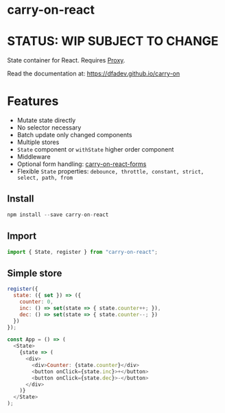 # carry-on-react

# STATUS: WIP SUBJECT TO CHANGE

State container for React. Requires [Proxy](https://caniuse.com/#feat=proxy).

Read the documentation at: https://dfadev.github.io/carry-on

# Features

- Mutate state directly
- No selector necessary
- Batch update only changed components
- Multiple stores
- `State` component or `withState` higher order component
- Middleware
- Optional form handling: [carry-on-react-forms](../carry-on-react-forms)
- Flexible `State` properties: `debounce, throttle, constant, strict, select, path, from`


## Install

```JavaScript
npm install --save carry-on-react
```

## Import
```JavaScript
import { State, register } from "carry-on-react";
```

## Simple store

```JavaScript
register({
  state: ({ set }) => ({
    counter: 0,
    inc: () => set(state => { state.counter++; }),
    dec: () => set(state => { state.counter--; })
  })
});

const App = () => (
  <State>
    {state => (
      <div>
        <div>Counter: {state.counter}</div>
        <button onClick={state.inc}>+</button>
        <button onClick={state.dec}>-</button>
      </div>
    )}
  </State>
);
```

